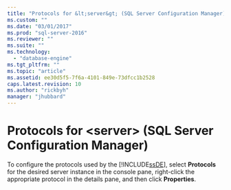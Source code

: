 ```yaml
---
title: "Protocols for &lt;server&gt; (SQL Server Configuration Manager) | Microsoft Docs"
ms.custom: ""
ms.date: "03/01/2017"
ms.prod: "sql-server-2016"
ms.reviewer: ""
ms.suite: ""
ms.technology: 
  - "database-engine"
ms.tgt_pltfrm: ""
ms.topic: "article"
ms.assetid: ee30d5f5-7f6a-4101-849e-73dfcc1b2528
caps.latest.revision: 10
ms.author: "rickbyh"
manager: "jhubbard"
---
```

# Protocols for &lt;server&gt; (SQL Server Configuration Manager)
  To configure the protocols used by the [!INCLUDE[ssDE](../../a9notintoc/includes/ssde-md.md)], select **Protocols** for the desired server instance in the console pane, right-click the appropriate protocol in the details pane, and then click **Properties**.  
  
  